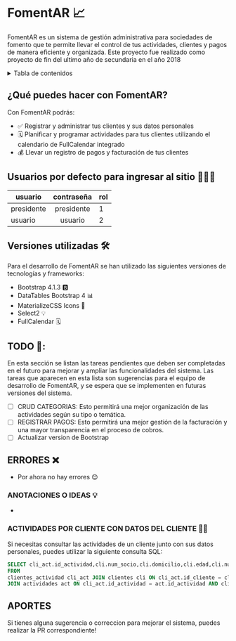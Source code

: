 # FomentAR 📈

FomentAR es un sistema de gestión administrativa para sociedades de fomento que te permite llevar el control de tus actividades, clientes y pagos de manera eficiente y organizada. Este proyecto fue realizado como proyecto de fin del ultimo año de secundaria en el año 2018

<details>
  <summary>Tabla de contenidos</summary>
  <ol>
    <li><a href="#fomentar-">Acerca de</a></li>
    <li><a href="#qué-puedes-hacer-con-fomentar">¿Qué puedes hacer con FomentAR?</a></li>
    <li><a href="#usuarios-por-defecto-para-ingresar-al-sitio-">Usuarios</a></li>
    <li><a href="#versiones-utilizadas-">Versiones utilizadas 🛠️</a></li>
    <li><a href="#todo-list-">TODO: LIST 📝</a></li>
     <li><a href="#errores-">ERRORES ❌</a></li>
      <li><a href="#anotaciones-o-ideas-">ANOTACIONES O IDEAS 💡</a></li>
       <li><a href="#actividades-por-cliente-con-datos-del-cliente-">ACTIVIDADES POR CLIENTE CON DATOS DEL CLIENTE 🧑‍💻</a></li>
        <li><a href="#aportes">APORTES</a></li>
  </ol>
</details>



## ¿Qué puedes hacer con FomentAR?

Con FomentAR podrás:

-   ✅ Registrar y administrar tus clientes y sus datos personales
-   🗓️ Planificar y programar actividades para tus clientes utilizando el calendario de FullCalendar integrado
-   💰 Llevar un registro de pagos y facturación de tus clientes

## Usuarios por defecto para ingresar al sitio 👨🏻‍💻

| usuario    | contraseña | rol |
| ---------- | :--------: | --- |
| presidente | presidente | 1   |
| usuario    |  usuario   | 2   |

## Versiones utilizadas 🛠️

Para el desarrollo de FomentAR se han utilizado las siguientes versiones de tecnologías y frameworks:

-   Bootstrap 4.1.3 🅱️
-   DataTables Bootstrap 4 📊
-   MaterializeCSS Icons 🎨
-   Select2 💡
-   FullCalendar 🗓️

## TODO 📝:

En esta sección se listan las tareas pendientes que deben ser completadas en el futuro para mejorar y ampliar las funcionalidades del sistema. Las tareas que aparecen en esta lista son sugerencias para el equipo de desarrollo de FomentAR, y se espera que se implementen en futuras versiones del sistema.

-   [ ] CRUD CATEGORIAS: Esto permitirá una mejor organización de las actividades según su tipo o temática.
-   [ ] REGISTRAR PAGOS: Esto permitirá una mejor gestión de la facturación y una mayor transparencia en el proceso de cobros.
-   [ ] Actualizar version de Bootstrap

## ERRORES ❌

-   Por ahora no hay errores 😊

### ANOTACIONES O IDEAS 💡

-

### ACTIVIDADES POR CLIENTE CON DATOS DEL CLIENTE 🧑‍💻

Si necesitas consultar las actividades de un cliente junto con sus datos personales, puedes utilizar la siguiente consulta SQL:

```SQL
SELECT cli_act.id_actividad,cli.num_socio,cli.domicilio,cli.edad,cli.num_domicilio,cli.telefono,cli.id_genero,cli.fecha_nacimiento,cli.fecha_ingreso,cli.DNI,cli.id_cliente,cli.nombre, cli.apellido, act.nombre_actividad
FROM
clientes_actividad cli_act JOIN clientes cli ON cli_act.id_cliente = cli.id_cliente
JOIN actividades act ON cli_act.id_actividad = act.id_actividad AND cli_act.id_cliente = $id_cliente
```

## APORTES

Si tienes alguna sugerencia o correccion para mejorar el sistema, puedes realizar la PR correspondiente!
